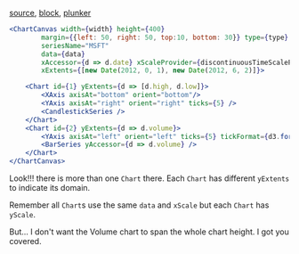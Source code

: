 [source](https://github.com/rrag/react-stockcharts/blob/master/docs/lib/charts/CandleStickStockScaleChartWithVolumeBarV1.jsx), [block](http://bl.ocks.org/rrag/88cd65baa331d57caa83), [plunker](http://plnkr.co/edit/gist:88cd65baa331d57caa83?p=preview)

```jsx
<ChartCanvas width={width} height={400}
		margin={{left: 50, right: 50, top:10, bottom: 30}} type={type}
		seriesName="MSFT"
		data={data}
		xAccessor={d => d.date} xScaleProvider={discontinuousTimeScaleProvider}
		xExtents={[new Date(2012, 0, 1), new Date(2012, 6, 2)]}>

	<Chart id={1} yExtents={d => [d.high, d.low]}>
		<XAxis axisAt="bottom" orient="bottom"/>
		<YAxis axisAt="right" orient="right" ticks={5} />
		<CandlestickSeries />
	</Chart>
	<Chart id={2} yExtents={d => d.volume}>
		<YAxis axisAt="left" orient="left" ticks={5} tickFormat={d3.format("s")}/>
		<BarSeries yAccessor={d => d.volume} />
	</Chart>
</ChartCanvas>

```

Look!!! there is more than one `Chart` there. Each `Chart` has different `yExtents` to indicate its domain. 

Remember all `Chart`s use the same `data` and `xScale` but each `Chart` has `yScale`.

But... I don't want the Volume chart to span the whole chart height. I got you covered.
